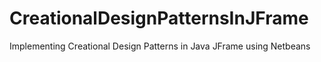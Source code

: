 # CreationalDesignPatternsInJFrame
Implementing Creational Design Patterns in Java JFrame using Netbeans

